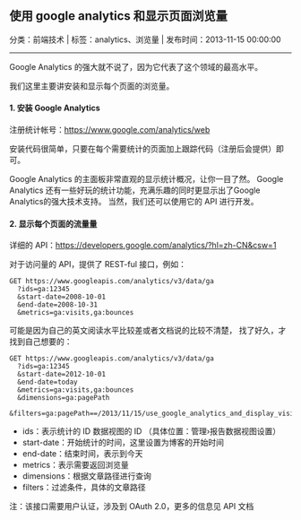 ## 使用 google analytics 和显示页面浏览量

分类：前端技术 | 标签：analytics、浏览量 | 发布时间：2013-11-15 00:00:00

___

Google Analytics 的强大就不说了，因为它代表了这个领域的最高水平。

我们这里主要讲安装和显示每个页面的浏览量。

#### 1. 安装 Google Analytics

注册统计帐号：https://www.google.com/analytics/web

安装代码很简单，只要在每个需要统计的页面加上跟踪代码（注册后会提供）即可。

Google Analytics 的主面板非常直观的显示统计概况，让你一目了然。
Google Analytics 还有一些好玩的统计功能，充满乐趣的同时更显示出了Google Analytics的强大技术支持。
当然，我们还可以使用它的 API 进行开发。

#### 2. 显示每个页面的流量量

详细的 API：https://developers.google.com/analytics/?hl=zh-CN&csw=1

对于访问量的 API，提供了 REST-ful 接口，例如：

	GET https://www.googleapis.com/analytics/v3/data/ga
	  ?ids=ga:12345
	  &start-date=2008-10-01
	  &end-date=2008-10-31
	  &metrics=ga:visits,ga:bounces
	  
可能是因为自己的英文阅读水平比较差或者文档说的比较不清楚，
找了好久，才找到自己想要的：

	GET https://www.googleapis.com/analytics/v3/data/ga
	  ?ids=ga:12345
	  &start-date=2012-10-01
	  &end-date=today
	  &metrics=ga:visits,ga:bounces
	  &dimensions=ga:pagePath
	  &filters=ga:pagePath==/2013/11/15/use_google_analytics_and_display_visits
	  
* ids：表示统计的 ID 数据视图的 ID （具体位置：管理›报告数据视图设置）
* start-date：开始统计的时间，这里设置为博客的开始时间
* end-date：结束时间，表示到今天
* metrics：表示需要返回浏览量
* dimensions：根据文章路径进行查询
* filters：过滤条件，具体的文章路径

注：该接口需要用户认证，涉及到 OAuth 2.0，更多的信息见 API 文档
